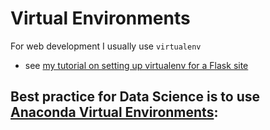 # Virtual Environments

For web development I usually use `virtualenv` 
- see [my tutorial on setting up virtualenv for a Flask site](https://delpinolisette.github.io/flask_start.html)


Best practice for Data Science is to use [Anaconda Virtual Environments]():
- 